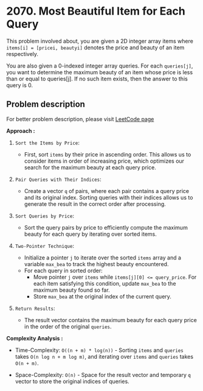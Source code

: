 # 2070. Most Beautiful Item for Each Query

This problem involved about, you are given a 2D integer array items where `items[i] = [pricei, beautyi]` denotes the price and beauty of an item respectively.

You are also given a 0-indexed integer array queries. For each `queries[j]`, you want to determine the maximum beauty of an item whose price is less than or equal to queries[j]. If no such item exists, then the answer to this query is 0.

## Problem description

For better problem description, please visit [LeetCode page](https://leetcode.com/problems/most-beautiful-item-for-each-query/description/)

**Approach :**<br/>

1. `Sort the Items by Price`:

    - First, sort `items` by their price in ascending order. This allows us to consider items in order of increasing price, which optimizes our search for the maximum beauty at each query price.

2. `Pair Queries with Their Indices`:

    - Create a vector `q` of pairs, where each pair contains a query price and its original index. Sorting queries with their indices allows us to generate the result in the correct order after processing.

3. `Sort Queries by Price`:

    - Sort the query pairs by price to efficiently compute the maximum beauty for each query by iterating over sorted items.

4. `Two-Pointer Technique`:
    - Initialize a pointer `j` to iterate over the sorted `items` array and a variable `max_bea` to track the highest beauty encountered.
    - For each query in sorted order:
        - Move pointer `j` over `items` while `items[j][0] <= query_price`. For each item satisfying this condition, update `max_bea` to the maximum beauty found so far.
        - Store `max_bea` at the original index of the current query.
5. `Return Results`:
    - The result vector contains the maximum beauty for each query price in the order of the original `queries`.

**Complexity Analysis :**<br/>

-   Time-Complexity: `O((n + m) * log(n))` - Sorting `items` and `queries` takes `O(n log n + m log m)`, and iterating over `items` and `queries` takes `O(n + m)`.

-   Space-Complexity: `O(n)` - Space for the result vector and temporary `q` vector to store the original indices of queries.
